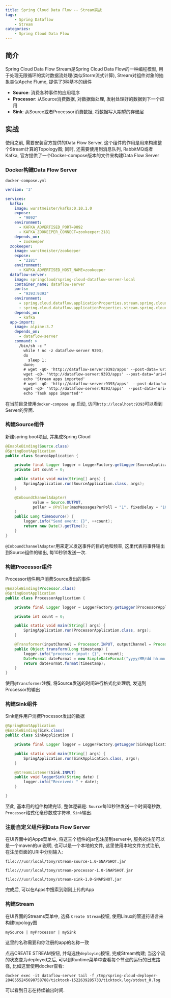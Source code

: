 ```yaml
---
title: Spring Cloud Data Flow -- Stream实战
tags: 
    - Spring Dataflow
    - Stream
categories:
    - Spring Cloud Data Flow
---
```


## 简介
Spring Cloud Data Flow Stream是Spring Cloud Data Flow的一种编程模型, 用于处理无限循环的实时数据流处理(类似Storm流式计算), Stream对组件对象的抽象类似Apche Flume, 提供了3种基本的组件

* **Source**: 
  消费各种事件的应用程序
* **Processor**: 
  从Source消费数据, 对数据做处理, 发射处理好的数据到下一个应用
* **Sink**: 
  从Source或者Processor消费数据, 将数据写入期望的存储层

## 实战

使用之前, 需要安装官方提供的Data Flow Server, 这个组件的作用是用来构建整个Stream计算的Topology图; 同时, 还需要使用到消息队列, RabbitMQ或者Kafka, 官方提供了一个Docker-compose版本的文件来构建Data Flow Server

### Docker构建Data Flow Server

`docker-compose.yml`

```yml
version: '3'

services:
  kafka:
    image: wurstmeister/kafka:0.10.1.0
    expose:
      - "9092"
    environment:
      - KAFKA_ADVERTISED_PORT=9092
      - KAFKA_ZOOKEEPER_CONNECT=zookeeper:2181
    depends_on:
      - zookeeper
  zookeeper:
    image: wurstmeister/zookeeper
    expose:
      - "2181"
    environment:
      - KAFKA_ADVERTISED_HOST_NAME=zookeeper
  dataflow-server:
    image: springcloud/spring-cloud-dataflow-server-local
    container_name: dataflow-server
    ports:
      - "9393:9393"
    environment:
      - spring.cloud.dataflow.applicationProperties.stream.spring.cloud.stream.kafka.binder.brokers=kafka:9092
      - spring.cloud.dataflow.applicationProperties.stream.spring.cloud.stream.kafka.binder.zkNodes=zookeeper:2181
    depends_on:
      - kafka
  app-import:
    image: alpine:3.7
    depends_on:
      - dataflow-server
    command: >
      /bin/sh -c "
        while ! nc -z dataflow-server 9393;
        do
          sleep 1;
        done;
        # wget -qO- 'http://dataflow-server:9393/apps' --post-data='uri=https://bit.ly/Celsius-SR1-stream-applications-kafka-10-maven&force=true';
        wget -qO- 'http://dataflow-server:9393/apps' --post-data='uri=http://repo.spring.io/libs-release/org/springframework/cloud/stream/app/spring-cloud-stream-app-descriptor/Celsius.SR1/spring-cloud-stream-app-descriptor-Celsius.SR1.stream-apps-kafka-10-maven';
        echo 'Stream apps imported'
        # wget -qO- 'http://dataflow-server:9393/apps'  --post-data='uri=https://bit.ly/Clark-GA-task-applications-maven&force=true';
        wget -qO- 'http://dataflow-server:9393/apps'  --post-data='uri=http://repo.spring.io/libs-snapshot/org/springframework/cloud/task/app/spring-cloud-task-app-descriptor/Clark.RELEASE/spring-cloud-task-app-descriptor-Clark.RELEASE.task-apps-maven';
        echo 'Task apps imported'"
```

在当前目录使用`docker-compose up` 启动, 访问`http://localhost:9393`可以看到Server的界面.

### 构建Source组件
新建spring boot项目, 并集成Spring Cloud

```java
@EnableBinding(Source.class)
@SpringBootApplication
public class SourceApplication {

    private final Logger logger = LoggerFactory.getLogger(SourceApplication.class);
    private int count = 0;

    public static void main(String[] args) {
        SpringApplication.run(SourceApplication.class, args);
    }

    @InboundChannelAdapter(
            value = Source.OUTPUT,
            poller = @Poller(maxMessagesPerPoll = "1", fixedDelay = "10000")
    )
    public Long timeSource() {
        logger.info("Send event: {}", ++count);
        return new Date().getTime();
    }
}
```
`@InboundChannelAdapter`用来定义发送事件的目的地和频率, 这里代表将事件输出到Source组件的输出, 每10秒钟发送一次.

### 构建Processor组件

Processor组件用户消费Source发出的事件

```java
@EnableBinding(Processor.class)
@SpringBootApplication
public class ProcessorApplication {

    private final Logger logger = LoggerFactory.getLogger(ProcessorApplication.class);

    private int count = 0;

    public static void main(String[] args) {
        SpringApplication.run(ProcessorApplication.class, args);
    }

    @Transformer(inputChannel = Processor.INPUT, outputChannel = Processor.OUTPUT)
    public Object transform(Long timestamp) {
        logger.info("processor input: {}", ++count);
        DateFormat dateFormat = new SimpleDateFormat("yyyy/MM/dd hh:mm:ss");
        return dateFormat.format(timestamp);
    }
}
```

使用`@Transformer`注解, 将Source发送的时间进行格式化处理后, 发送到Processor的输出

### 构建Sink组件

Sink组件用户消费Processor发出的数据

```java
@SpringBootApplication
@EnableBinding(Sink.class)
public class SinkApplication {

    private final Logger logger = LoggerFactory.getLogger(SinkApplication.class);

    public static void main(String[] args) {
        SpringApplication.run(SinkApplication.class, args);
    }

    @StreamListener(Sink.INPUT)
    public void loggerSink(String date) {
        logger.info("Received: " + date);
    }

}
```

至此, 基本用的组件构建完毕, 整体逻辑是: `Source`每10秒钟发送一个时间毫秒数, `Processor`格式化毫秒数成字符串, `Sink`输出.

### 注册自定义组件到Data Flow Server

在UI界面中的Apps菜单中, 将这三个组件的jar包注册到server中, 服务的注册可以是一个maven的uri说明, 也可以是一个本地的文件, 这里使用本地文件方式注册, 在注册页面的URI中分别输入:

```
file:///usr/local/tony/stream-source-1.0-SNAPSHOT.jar

file:///usr/local/tony/stream-processor-1.0-SNAPSHOT.jar

file:///usr/local/tony/stream-sink-1.0-SNAPSHOT.jar
```

完成后, 可以在Apps中搜索到刚刚上传的App

### 构建Stream

在UI界面的Streams菜单中, 选择 `Create Stream`按钮, 使用Linux的管道符语言来构建topology图

```
mySource | myProcessor | mySink
```

这里的名称需要和你注册的app的名称一致

点击CREATE STREAM按钮, 并勾选住`deploying`按钮, 完成Stream构建; 当这个流的状态变为deployed之后, 可以到Runtime菜单中查看每个节点的运行的日志路径, 比如这里使用docker查看:

```log
docker exec -it dataflow-server tail -f /tmp/spring-cloud-deployer-2848555245698758788/ticktock-1522639285733/ticktock.log/stdout_0.log
```

可以看到日志在持续输出时间.
	